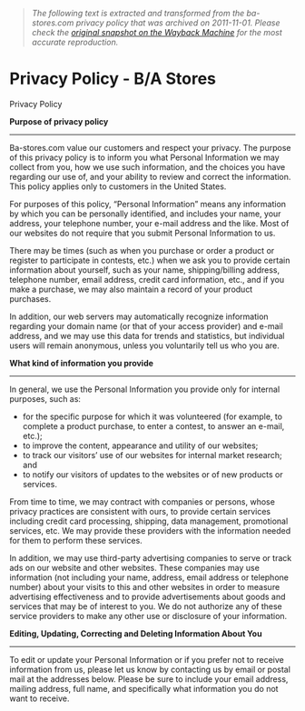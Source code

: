 > *The following text is extracted and transformed from the ba-stores.com privacy policy that was archived on 2011-11-01. Please check the [original snapshot on the Wayback Machine](https://web.archive.org/web/20111101125713id_/http%3A//www.ba-stores.com/privacy-policy) for the most accurate reproduction.*

# Privacy Policy - B/A Stores

Privacy Policy

**Purpose of privacy policy**

* * *

Ba-stores.com value our customers and respect your privacy. The purpose of this privacy policy is to inform you what Personal Information we may collect from you, how we use such information, and the choices you have regarding our use of, and your ability to review and correct the information. This policy applies only to customers in the United States.

For purposes of this policy, “Personal Information” means any information by which you can be personally identified, and includes your name, your address, your telephone number, your e-mail address and the like. Most of our websites do not require that you submit Personal Information to us.

There may be times (such as when you purchase or order a product or register to participate in contests, etc.) when we ask you to provide certain information about yourself, such as your name, shipping/billing address, telephone number, email address, credit card information, etc., and if you make a purchase, we may also maintain a record of your product purchases.

In addition, our web servers may automatically recognize information regarding your domain name (or that of your access provider) and e-mail address, and we may use this data for trends and statistics, but individual users will remain anonymous, unless you voluntarily tell us who you are.﻿

**What kind of information you provide**

* * *

In general, we use the Personal Information you provide only for internal purposes, such as:

  * for the specific purpose for which it was volunteered (for example, to complete a product purchase, to enter a contest, to answer an e-mail, etc.);
  * to improve the content, appearance and utility of our websites;
  * to track our visitors’ use of our websites for internal market research; and
  * to notify our visitors of updates to the websites or of new products or services.



  
From time to time, we may contract with companies or persons, whose privacy practices are consistent with ours, to provide certain services including credit card processing, shipping, data management, promotional services, etc. We may provide these providers with the information needed for them to perform these services.

In addition, we may use third-party advertising companies to serve or track ads on our website and other websites. These companies may use information (not including your name, address, email address or telephone number) about your visits to this and other websites in order to measure advertising effectiveness and to provide advertisements about goods and services that may be of interest to you. We do not authorize any of these service providers to make any other use or disclosure of your information.﻿

**Editing, Updating, Correcting and Deleting Information About You**

* * *

  
To edit or update your Personal Information or if you prefer not to receive information from us, please let us know by contacting us by email or postal mail at the addresses below. Please be sure to include your email address, mailing address, full name, and specifically what information you do not want to receive.﻿
